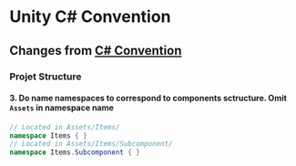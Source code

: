 # Unity C# Convention

## Changes from [С# Convention](../csharp/csharp-convention.md)

### Projet Structure

#### 3. Do name namespaces to correspond to components sctructure. Omit `Assets` in namespace name

```csharp
// Located in Assets/Items/
namespace Items { }
// Located in Assets/Items/Subcomponent/
namespace Items.Subcomponent { }
```

